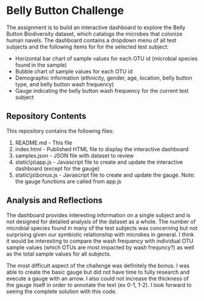 # Belly Button Challenge

The assignment is to build an interactive dashboard to explore the Belly Button Biodiversity dataset, which catalogs the microbes that colonize human navels. The dashboard contains a dropdown menu of all test subjects and the following items for for the selected test subject:
- Horizontal bar chart of sample values for each OTU id (microbial species found in the sample)
- Bubble chart of sample values for each OTU id
- Demographic information (ethnicity, gender, age, location, belly button type, and belly button wash frequency)
- Gauge indicating the belly button wash frequency for the current test subject 

## Repository Contents

This repository contains the following files:

1. README.md - This file
2. index.html - Published HTML file to display the interactive dashboard
3. samples.json - JSON file with dataset to review
4. static\js\app.js - Javascript file to create and update the interactive dashboard (except for the gauge)
5. static\js\bonus.js - Javascript file to create and update the gauge. Note: the gauge functions are called from app.js

## Analysis and Reflections

The dashboard provides interesting information on a single subject and is not designed for detailed analysis of the dataset as a whole. The number of microbial species found in many of the test subjects was concerning but not surprising given our symbiotic relationship with microbes in general. I think it would be interesting to compare the wash frequency with individual OTU sample values (which OTUs are most impacted by wash frequncy?) as well as the total sample values for all subjects.

The most difficult aspect of the challenge was definitely the bonus. I was able to create the basic gauge but did not have time to fully research and execute a gauge with an arrow. I also could not increase the thickness of the gauge itself in order to annotate the text (ex 0-1, 1-2). I look forward to seeing the complete solution with this code.